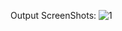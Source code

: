 Output ScreenShots:
![1](https://github.com/user-attachments/assets/8d3a6e2b-dc9e-4034-8046-7d003e02c2dd)
